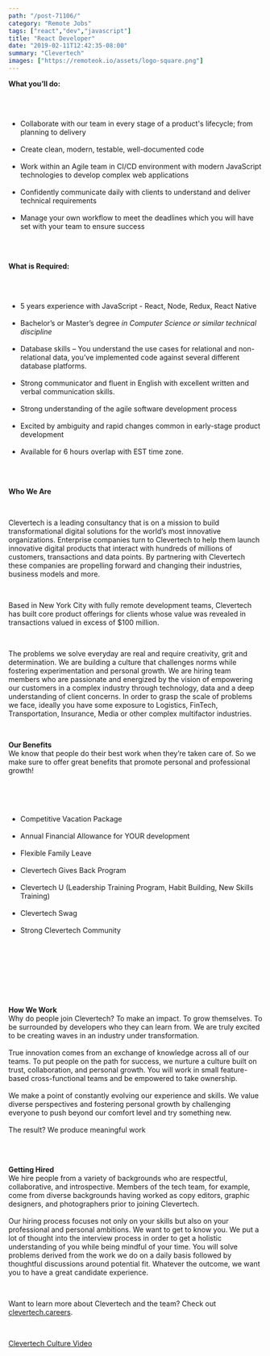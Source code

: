 ```yaml
---
path: "/post-71106/"
category: "Remote Jobs"
tags: ["react","dev","javascript"]
title: "React Developer"
date: "2019-02-11T12:42:35-08:00"
summary: "Clevertech"
images: ["https://remoteok.io/assets/logo-square.png"]
---
```


<p><strong>What you&rsquo;ll do:</strong></p><br /><ul><br /><li>Collaborate with our team in every stage of a product's lifecycle; from planning to delivery</li><br /><li>Create clean, modern, testable, well-documented code</li><br /><li>Work within an Agile team in CI/CD environment with modern JavaScript technologies to develop complex web applications</li><br /><li>Confidently communicate daily with clients to understand and deliver technical requirements</li><br /><li>Manage your own workflow to meet the deadlines which you will have set with your team to ensure success</li><br /></ul><br /><p><strong>What is Required:</strong></p><br /><ul><br /><li>5 years experience with JavaScript - React, Node, Redux, React Native</li><br /><li>Bachelor&rsquo;s or Master&rsquo;s degree <em>in Computer Science or similar technical discipline</em></li><br /><li>Database skills &ndash; You understand the use cases for relational and non-relational data, you&rsquo;ve implemented code against several different database platforms.</li><br /><li>Strong communicator and fluent in English with excellent written and verbal communication skills.</li><br /><li>Strong understanding of the agile software development process</li><br /><li>Excited by ambiguity and rapid changes common in early-stage product development</li><br /><li>Available for 6 hours overlap with EST time zone.</li><br /></ul><br /><p><strong>Who We Are</strong></p><br /><p>Clevertech is a leading consultancy that is on a mission to build transformational digital solutions for the world&rsquo;s most innovative organizations. Enterprise companies turn to Clevertech to help them launch innovative digital products that interact with hundreds of millions of customers, transactions and data points. By partnering with Clevertech these companies are propelling forward and changing their industries, business models and more.</p><br /><p>Based in New York City with fully remote development teams, Clevertech has built core product offerings for clients whose value was revealed in transactions valued in excess of $100 million. &nbsp;</p><br /><p>The problems we solve everyday are real and require creativity, grit and determination. We are building a culture that challenges norms while fostering experimentation and personal growth. We are hiring team members who are passionate and energized by the vision of empowering our customers in a complex industry through technology, data and a deep understanding of client concerns. In order to grasp the scale of problems we face, ideally you have some exposure to Logistics, FinTech, Transportation, Insurance, Media or other complex multifactor industries.</p><br /><p><strong>Our Benefits</strong><br>We know that people do their best work when they&rsquo;re taken care of. So we make sure to offer great benefits that promote personal and professional growth!<br><br></p><br /><ul><br /><li>Competitive Vacation Package</li><br /><li>Annual Financial Allowance for YOUR development</li><br /><li>Flexible Family Leave</li><br /><li>Clevertech Gives Back Program</li><br /><li>Clevertech U (Leadership Training Program, Habit Building, New Skills Training)</li><br /><li>Clevertech Swag</li><br /><li>Strong Clevertech Community</li><br /></ul><br /><p><br><br></p><br /><p><strong>How We Work</strong><br>Why do people join Clevertech? To make an impact. To grow themselves. To be surrounded by developers who they can learn from. We are truly excited to be creating waves in an industry under transformation.<br><br>True innovation comes from an exchange of knowledge across all of our teams. To put people on the path for success, we nurture a culture built on trust, collaboration, and personal growth. You will work in small feature-based cross-functional teams and be empowered to take ownership.<br><br>We make a point of constantly evolving our experience and skills. We value diverse perspectives and fostering personal growth by challenging everyone to push beyond our comfort level and try something new.<br><br>The result? We produce meaningful work</p><br /><p><br><strong>Getting Hired</strong><br>We hire people from a variety of backgrounds who are respectful, collaborative, and introspective. Members of the tech team, for example, come from diverse backgrounds having worked as copy editors, graphic designers, and photographers prior to joining Clevertech.<br><br>Our hiring process focuses not only on your skills but also on your professional and personal ambitions. We want to get to know you. We put a lot of thought into the interview process in order to get a holistic understanding of you while being mindful of your time. You will solve problems derived from the work we do on a daily basis followed by thoughtful discussions around potential fit. Whatever the outcome, we want you to have a great candidate experience.</p><br /><p>Want to learn more about Clevertech and the team? Check out<a href="http://clevertech.careers/" rel="nofollow"> clevertech.careers</a>.</p><br /><p><a href="https://youtu.be/z5daft3oGjM" rel="nofollow">Clevertech Culture Video</a></p>

